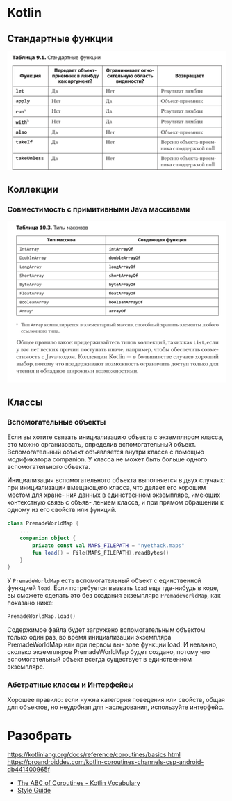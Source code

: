 # Kotlin

## Стандартные функции

![](../../assets/img/kotlin_std_fun.png)

## Коллекции

### Совместимость с примитивными Java массивами

![](../../assets/img/kotlin_std_java_arrays.png)

## Классы

### Вспомогательные объекты

Если вы хотите связать инициализацию объекта с экземпляром класса, это можно организовать, определив вспомогательный объект. Вспомогательный объект объявляется внутри класса с помощью модификатора companion. У класса не может быть больше одного вспомогательного объекта.

Инициализация вспомогательного объекта выполняется в двух случаях: при инициализации вмещающего класса, что делает его хорошим местом для хране- ния данных в единственном экземпляре, имеющих контекстную связь с объяв- лением класса, и при прямом обращении к одному из его свойств или функций.

```kotlin
class PremadeWorldMap {
    ...
    companion object {
        private const val MAPS_FILEPATH = "nyethack.maps"
        fun load() = File(MAPS_FILEPATH).readBytes()
    }
}
```

У `PremadeWorldMap` есть вспомогательный объект с единственной функцией `load`. Если потребуется вызвать `load` еще где-нибудь в коде, вы сможете сделать это без создания экземпляра `PremadeWorldMap`, как показано ниже:

```kotlin
PremadeWorldMap.load()
```

Содержимое файла будет загружено вспомогательным объектом только один раз, во время инициализации экземпляра PremadeWorldMap или при первом вы- зове функции load. И неважно, сколько экземпляров PremadeWorldMap будет создано, потому что вспомогательный объект всегда существует в единственном экземпляре.

### Абстратные классы и Интерфейсы

Хорошее правило: если нужна категория поведения или свойств, общая для объектов, но неудобная для наследования, используйте интерфейс.

# Разобрать
https://kotlinlang.org/docs/reference/coroutines/basics.html
https://proandroiddev.com/kotlin-coroutines-channels-csp-android-db441400965f
- [The ABC of Coroutines - Kotlin Vocabulary](https://youtu.be/bM7PVVL_5GM)
- [Style Guide](https://kotlinlang.org/docs/reference/coding-conventions.html)